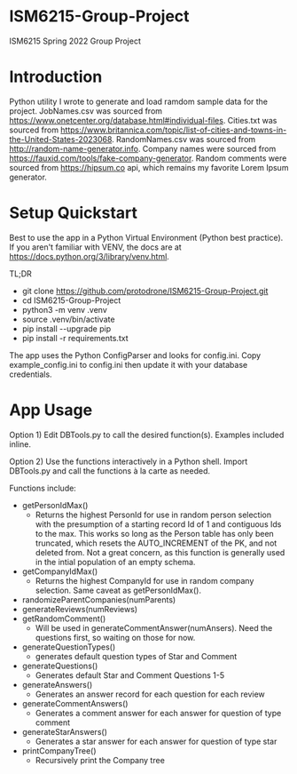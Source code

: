 # ISM6215-Group-Project

ISM6215 Spring 2022 Group Project

# Introduction

Python utility I wrote to generate and load ramdom sample data for the project.
JobNames.csv was sourced from https://www.onetcenter.org/database.html#individual-files.
Cities.txt was sourced from https://www.britannica.com/topic/list-of-cities-and-towns-in-the-United-States-2023068. RandomNames.csv was sourced from
http://random-name-generator.info. Company names were sourced from https://fauxid.com/tools/fake-company-generator. Random comments were sourced from https://hipsum.co api, which remains
my favorite Lorem Ipsum generator.

# Setup Quickstart

Best to use the app in a Python Virtual Environment (Python best practice). If you aren't 
familiar with VENV, the docs are at https://docs.python.org/3/library/venv.html. 

TL;DR
* git clone https://github.com/protodrone/ISM6215-Group-Project.git
* cd ISM6215-Group-Project
* python3 -m venv .venv
* source .venv/bin/activate
* pip install --upgrade pip
* pip install -r requirements.txt

The app uses the Python ConfigParser and looks for config.ini. Copy example_config.ini
to config.ini then update it with your database credentials.

# App Usage

Option 1) 
Edit DBTools.py to call the desired function(s). Examples included inline.

Option 2)
Use the functions interactively in a Python shell. Import DBTools.py and call the functions
à la carte as needed. 

Functions include:
* getPersonIdMax()
    * Returns the highest PersonId for use in random person selection with the presumption of a starting record Id of 1 and contiguous Ids to the max. This works so long as the Person table has only been truncated, which resets the AUTO_INCREMENT of the PK, and not deleted from. Not a great concern, as this function is generally used in the intial population of an empty schema.
* getCompanyIdMax()
    * Returns the highest CompanyId for use in random company selection. Same caveat as getPersonIdMax().
* randomizeParentCompanies(numParents)
* generateReviews(numReviews)
* getRandomComment()
    * Will be used in generateCommentAnswer(numAnsers). Need the questions first, so waiting on those for now.
* generateQuestionTypes()
    * generates default question types of Star and Comment
* generateQuestions()
    * Generates default Star and Comment Questions 1-5
* generateAnswers()
    * Generates an answer record for each question for each review
* generateCommentAnswers()
    * Generates a comment answer for each answer for question of type comment
* generateStarAnswers()
    * Generates a star answer for each answer for question of type star
* printCompanyTree()
    * Recursively print the Company tree
